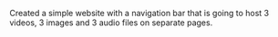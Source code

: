Created  a simple website with a navigation bar that is going to host 3 videos, 3 images and 3 audio files on separate pages.
